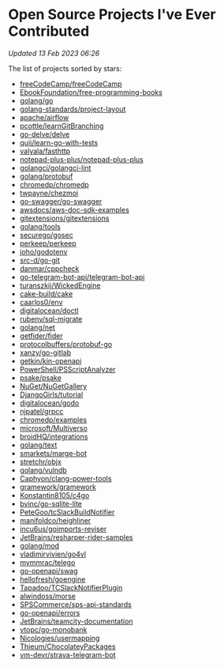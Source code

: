 <!---
Code generated by gen.go; DO NOT EDIT.

To update the doc run:
GITHUB_TOKEN=<YOUR_TOKEN> go generate ./...
-->

# Open Source Projects I've Ever Contributed

 _Updated 13 Feb 2023 06:26_

The list of projects sorted by stars:

* [freeCodeCamp/freeCodeCamp](https://github.com/freeCodeCamp/freeCodeCamp)
* [EbookFoundation/free-programming-books](https://github.com/EbookFoundation/free-programming-books)
* [golang/go](https://github.com/golang/go)
* [golang-standards/project-layout](https://github.com/golang-standards/project-layout)
* [apache/airflow](https://github.com/apache/airflow)
* [pcottle/learnGitBranching](https://github.com/pcottle/learnGitBranching)
* [go-delve/delve](https://github.com/go-delve/delve)
* [quii/learn-go-with-tests](https://github.com/quii/learn-go-with-tests)
* [valyala/fasthttp](https://github.com/valyala/fasthttp)
* [notepad-plus-plus/notepad-plus-plus](https://github.com/notepad-plus-plus/notepad-plus-plus)
* [golangci/golangci-lint](https://github.com/golangci/golangci-lint)
* [golang/protobuf](https://github.com/golang/protobuf)
* [chromedp/chromedp](https://github.com/chromedp/chromedp)
* [twpayne/chezmoi](https://github.com/twpayne/chezmoi)
* [go-swagger/go-swagger](https://github.com/go-swagger/go-swagger)
* [awsdocs/aws-doc-sdk-examples](https://github.com/awsdocs/aws-doc-sdk-examples)
* [gitextensions/gitextensions](https://github.com/gitextensions/gitextensions)
* [golang/tools](https://github.com/golang/tools)
* [securego/gosec](https://github.com/securego/gosec)
* [perkeep/perkeep](https://github.com/perkeep/perkeep)
* [joho/godotenv](https://github.com/joho/godotenv)
* [src-d/go-git](https://github.com/src-d/go-git)
* [danmar/cppcheck](https://github.com/danmar/cppcheck)
* [go-telegram-bot-api/telegram-bot-api](https://github.com/go-telegram-bot-api/telegram-bot-api)
* [turanszkij/WickedEngine](https://github.com/turanszkij/WickedEngine)
* [cake-build/cake](https://github.com/cake-build/cake)
* [caarlos0/env](https://github.com/caarlos0/env)
* [digitalocean/doctl](https://github.com/digitalocean/doctl)
* [rubenv/sql-migrate](https://github.com/rubenv/sql-migrate)
* [golang/net](https://github.com/golang/net)
* [getfider/fider](https://github.com/getfider/fider)
* [protocolbuffers/protobuf-go](https://github.com/protocolbuffers/protobuf-go)
* [xanzy/go-gitlab](https://github.com/xanzy/go-gitlab)
* [getkin/kin-openapi](https://github.com/getkin/kin-openapi)
* [PowerShell/PSScriptAnalyzer](https://github.com/PowerShell/PSScriptAnalyzer)
* [psake/psake](https://github.com/psake/psake)
* [NuGet/NuGetGallery](https://github.com/NuGet/NuGetGallery)
* [DjangoGirls/tutorial](https://github.com/DjangoGirls/tutorial)
* [digitalocean/godo](https://github.com/digitalocean/godo)
* [njpatel/grpcc](https://github.com/njpatel/grpcc)
* [chromedp/examples](https://github.com/chromedp/examples)
* [microsoft/Multiverso](https://github.com/microsoft/Multiverso)
* [broidHQ/integrations](https://github.com/broidHQ/integrations)
* [golang/text](https://github.com/golang/text)
* [smarkets/marge-bot](https://github.com/smarkets/marge-bot)
* [stretchr/objx](https://github.com/stretchr/objx)
* [golang/vulndb](https://github.com/golang/vulndb)
* [Caphyon/clang-power-tools](https://github.com/Caphyon/clang-power-tools)
* [gramework/gramework](https://github.com/gramework/gramework)
* [Konstantin8105/c4go](https://github.com/Konstantin8105/c4go)
* [bvinc/go-sqlite-lite](https://github.com/bvinc/go-sqlite-lite)
* [PeteGoo/tcSlackBuildNotifier](https://github.com/PeteGoo/tcSlackBuildNotifier)
* [manifoldco/heighliner](https://github.com/manifoldco/heighliner)
* [incu6us/goimports-reviser](https://github.com/incu6us/goimports-reviser)
* [JetBrains/resharper-rider-samples](https://github.com/JetBrains/resharper-rider-samples)
* [golang/mod](https://github.com/golang/mod)
* [vladimirvivien/go4vl](https://github.com/vladimirvivien/go4vl)
* [mymmrac/telego](https://github.com/mymmrac/telego)
* [go-openapi/swag](https://github.com/go-openapi/swag)
* [hellofresh/goengine](https://github.com/hellofresh/goengine)
* [Tapadoo/TCSlackNotifierPlugin](https://github.com/Tapadoo/TCSlackNotifierPlugin)
* [alwindoss/morse](https://github.com/alwindoss/morse)
* [SPSCommerce/sps-api-standards](https://github.com/SPSCommerce/sps-api-standards)
* [go-openapi/errors](https://github.com/go-openapi/errors)
* [JetBrains/teamcity-documentation](https://github.com/JetBrains/teamcity-documentation)
* [vtopc/go-monobank](https://github.com/vtopc/go-monobank)
* [Nicologies/usermapping](https://github.com/Nicologies/usermapping)
* [Thieum/ChocolateyPackages](https://github.com/Thieum/ChocolateyPackages)
* [vm-devr/strava-telegram-bot](https://github.com/vm-devr/strava-telegram-bot)
